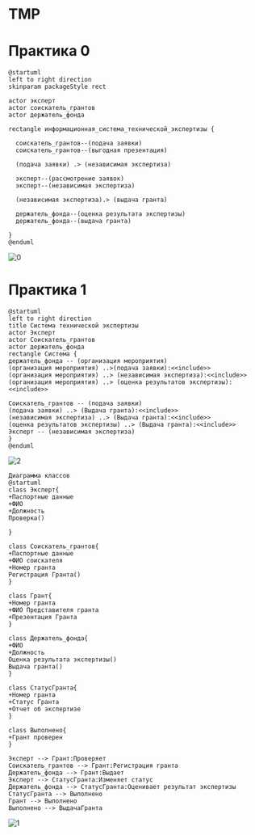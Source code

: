 # TMP
# Практика 0
```
@startuml
left to right direction
skinparam packageStyle rect

actor эксперт
actor соискатель_грантов
actor держатель_фонда

rectangle информационная_система_технической_экспертизы {
  
  соискатель_грантов--(подача заявки)
  соискатель_грантов--(выгодная презентация)

  (подача заявки) .> (независимая экспертиза)

  эксперт--(рассмотрение заявок)
  эксперт--(независимая экспертиза)
  
  (независимая экспертиза).> (выдача гранта)

  держатель_фонда--(оценка результата экспертизы)
  держатель_фонда--(выдача гранта)

}
@enduml

```

![0](https://user-images.githubusercontent.com/90749103/228903594-21f3ed13-3d28-4063-9bfd-51d4dd4d576c.png)


# Практика 1
```
@startuml
left to right direction
title Система технической экспертизы
actor Эксперт
actor Соискатель_грантов
actor держатель_фонда
rectangle Система {
держатель_фонда -- (организация мероприятия)
(организация мероприятия) ..>(подача заявки):<<include>>
(организация мероприятия) ..> (независимая экспертиза):<<include>>
(организация мероприятия) ..> (оценка результатов экспертизы):<<include>>

Соискатель_грантов -- (подача заявки)
(подача заявки) ..> (Выдача гранта):<<include>>
(независимая экспертиза) ..> (Выдача гранта):<<include>>
(оценка результатов экспертизы) ..> (Выдача гранта):<<include>>
Эксперт -- (независимая экспертиза)
}
@enduml

```
![2](https://user-images.githubusercontent.com/90749103/229521524-06e654d7-3475-4ac8-8c26-bf9e14a7e7f4.png)

```
Диаграмма классов
@startuml
class Эксперт{
+Паспортные данные
+ФИО
+Должность
Проверка()

}

class Соискатель_грантов{
+Паспортные данные
+ФИО соискателя
+Номер гранта
Регистрация Гранта()
}

class Грант{
+Номер гранта
+ФИО Представителя гранта
+Презентация Гранта
}

class Держатель_фонда{
+ФИО
+Должность
Оценка результата экспертизы()
Выдача гранта()
}

class СтатусГранта{
+Номер гранта
+Статус Гранта
+Отчет об экспертизе
}

class Выполнено{
+Грант проверен
}

Эксперт --> Грант:Проверяет
Соискатель_грантов --> Грант:Регистрация гранта
Держатель_фонда --> Грант:Выдает
Эксперт --> СтатусГранта:Изменяет статус
Держатель_фонда --> СтатусГранта:Оценивает результат экспертизы
СтатусГранта --> Выполнено
Грант --> Выполнено
Выполнено --> ВыдачаГранта

```
![1](https://user-images.githubusercontent.com/90749103/228903511-2f07ff60-7900-4260-9e43-feb364c0cf87.png)

